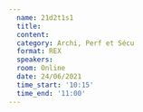 ```yaml
---
  name: 21d2t1s1
  title: 
  content:
  category: Archi, Perf et Sécu
  format: REX
  speakers: 
  room: Online
  date: 24/06/2021
  time_start: '10:15'
  time_end: '11:00'
---
```

